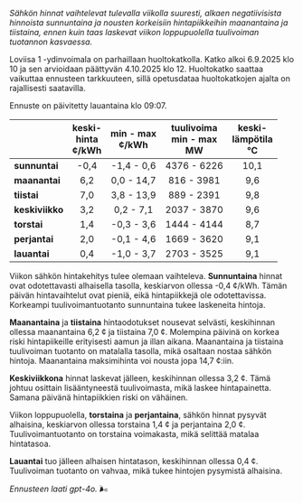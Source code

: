 *Sähkön hinnat vaihtelevat tulevalla viikolla suuresti, alkaen negatiivisista hinnoista sunnuntaina ja nousten korkeisiin hintapiikkeihin maanantaina ja tiistaina, ennen kuin taas laskevat viikon loppupuolella tuulivoiman tuotannon kasvaessa.*

Loviisa 1 -ydinvoimala on parhaillaan huoltokatkolla. Katko alkoi 6.9.2025 klo 10 ja sen arvioidaan päättyvän 4.10.2025 klo 12. Huoltokatko saattaa vaikuttaa ennusteen tarkkuuteen, sillä opetusdataa huoltokatkojen ajalta on rajallisesti saatavilla.

Ennuste on päivitetty lauantaina klo 09:07.

|              | keski-<br>hinta<br>¢/kWh | min - max<br>¢/kWh | tuulivoima<br>min - max<br>MW | keski-<br>lämpötila<br>°C |
|:-------------|:----------------:|:----------------:|:-------------:|:-------------:|
| **sunnuntai**    | -0,4             | -1,4 - 0,6        | 4376 - 6226   | 10,1          |
| **maanantai**    | 6,2              | 0,0 - 14,7        | 816 - 3981    | 9,6           |
| **tiistai**      | 7,0              | 3,8 - 13,9        | 889 - 2391    | 9,8           |
| **keskiviikko**  | 3,2              | 0,2 - 7,1         | 2037 - 3870   | 9,6           |
| **torstai**      | 1,4              | -0,3 - 3,6        | 1444 - 4144   | 8,7           |
| **perjantai**    | 2,0              | -0,1 - 4,6        | 1669 - 3620   | 9,1           |
| **lauantai**     | 0,4              | -1,0 - 3,7        | 2703 - 3525   | 9,1           |

Viikon sähkön hintakehitys tulee olemaan vaihteleva. **Sunnuntaina** hinnat ovat odotettavasti alhaisella tasolla, keskiarvon ollessa -0,4 ¢/kWh. Tämän päivän hintavaihtelut ovat pieniä, eikä hintapiikkejä ole odotettavissa. Korkeampi tuulivoimantuotanto sunnuntaina tukee laskeneita hintoja.

**Maanantaina** ja **tiistaina** hintaodotukset nousevat selvästi, keskihinnan ollessa maanantaina 6,2 ¢ ja tiistaina 7,0 ¢. Molempina päivinä on korkea riski hintapiikeille erityisesti aamun ja illan aikana. Maanantaina ja tiistaina tuulivoiman tuotanto on matalalla tasolla, mikä osaltaan nostaa sähkön hintoja. Maanantaina maksimihinta voi nousta jopa 14,7 ¢:iin.

**Keskiviikkona** hinnat laskevat jälleen, keskihinnan ollessa 3,2 ¢. Tämä johtuu osittain lisääntyneestä tuulivoimasta, mikä laskee hintapainetta. Samana päivänä hintapiikkien riski on vähäinen.

Viikon loppupuolella, **torstaina** ja **perjantaina**, sähkön hinnat pysyvät alhaisina, keskiarvon ollessa torstaina 1,4 ¢ ja perjantaina 2,0 ¢. Tuulivoimantuotanto on torstaina voimakasta, mikä selittää matalaa hintatasoa.

**Lauantai** tuo jälleen alhaisen hintatason, keskihinnan ollessa 0,4 ¢. Tuulivoiman tuotanto on vahvaa, mikä tukee hintojen pysymistä alhaisina.

*Ennusteen laati gpt-4o.* 🌬️
